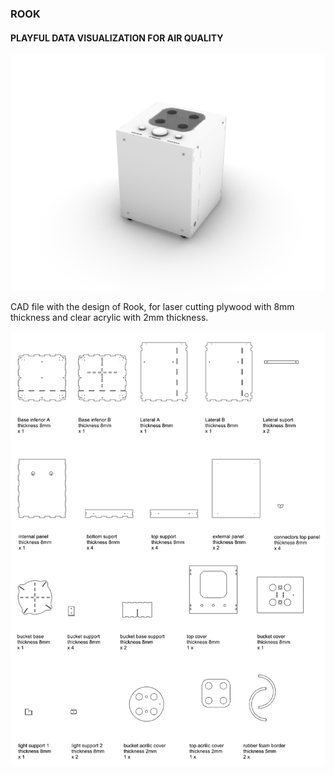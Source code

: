 ### ROOK
#### PLAYFUL DATA VISUALIZATION FOR AIR QUALITY

![Rook](https://github.com/arturvc/ROOK/blob/master/ROOK_CAD/Rook.png "Rook")

CAD file with the design of Rook, for laser cutting plywood with 8mm thickness and clear acrylic with 2mm thickness.

![Rook parts](https://github.com/arturvc/ROOK/raw/master/ROOK_CAD/Rook%20-%20parts%20-%20960x1324.png "Rook parts")
